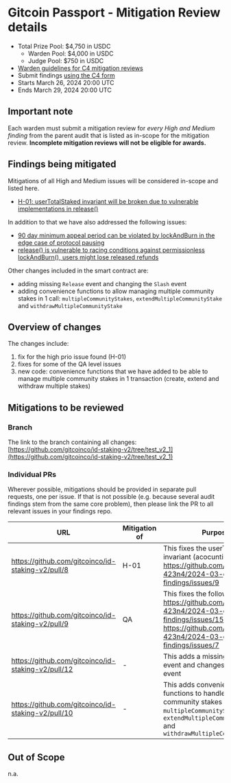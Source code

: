 # Gitcoin Passport - Mitigation Review details

- Total Prize Pool: $4,750 in USDC
  - Warden Pool: $4,000 in USDC
  - Judge Pool: $750 in USDC
- [Warden guidelines for C4 mitigation reviews](https://code4rena.notion.site/Guidelines-for-C4-mitigation-reviews-ed10fc5cfbf640bd8dcec66f38b343c4)
- Submit findings [using the C4 form](https://code4rena.com/contests/2024-03-identity-staking-invitational-mitigation-review/submit)
- Starts March 26, 2024 20:00 UTC
- Ends March 29, 2024 20:00 UTC

## Important note

Each warden must submit a mitigation review for _every High and Medium finding_ from the parent audit that is listed as in-scope for the mitigation review. **Incomplete mitigation reviews will not be eligible for awards.**

## Findings being mitigated

Mitigations of all High and Medium issues will be considered in-scope and listed here.

- [H-01: userTotalStaked invariant will be broken due to vulnerable implementations in release()](https://github.com/code-423n4/2024-03-gitcoin-findings/issues/9)

In addition to that we have also addressed the following issues:

- [90 day minimum appeal period can be violated by lockAndBurn in the edge case of protocol pausing](https://github.com/code-423n4/2024-03-gitcoin-findings/issues/15)
- [release() is vulnerable to racing conditions against permissionless lockAndBurn(), users might lose released refunds](https://github.com/code-423n4/2024-03-gitcoin-findings/issues/7)

Other changes included in the smart contract are:

- adding missing `Release` event and changing the `Slash` event
- adding convenience functions to allow managing multiple community stakes in 1 call: `multipleCommunityStakes`, `extendMultipleCommunityStake` and `withdrawMultipleCommunityStake`

## Overview of changes

The changes include:

1. fix for the high prio issue found (H-01)
2. fixes for some of the QA level issues
3. new code: convenience functions that we have added to be able to manage multiple community stakes in 1 transaction (create, extend and withdraw multiple stakes)

## Mitigations to be reviewed

### Branch

The link to the branch containing all changes: [https://github.com/gitcoinco/id-staking-v2/tree/test_v2_1](https://github.com/gitcoinco/id-staking-v2/tree/test_v2_1)

### Individual PRs

Wherever possible, mitigations should be provided in separate pull requests, one per issue. If that is not possible (e.g. because several audit findings stem from the same core problem), then please link the PR to all relevant issues in your findings repo.

| URL                                                | Mitigation of | Purpose                                                                                                                                                                       |
| -------------------------------------------------- | ------------- | ----------------------------------------------------------------------------------------------------------------------------------------------------------------------------- |
| https://github.com/gitcoinco/id-staking-v2/pull/8  | H-01          | This fixes the userTotalStaked invariant (acocunting error) https://github.com/code-423n4/2024-03-gitcoin-findings/issues/9                                                   |
| https://github.com/gitcoinco/id-staking-v2/pull/9  | QA            | This fixes the following: https://github.com/code-423n4/2024-03-gitcoin-findings/issues/15, https://github.com/code-423n4/2024-03-gitcoin-findings/issues/7                   |
| https://github.com/gitcoinco/id-staking-v2/pull/12 | -             | This adds a missing `Release` event and changes the `Slash` event                                                                                                             |
| https://github.com/gitcoinco/id-staking-v2/pull/10 | -             | This adds convenience functions to handle multiple community stakes in 1 call: `multipleCommunityStakes`, `extendMultipleCommunityStake` and `withdrawMultipleCommunityStake` |

## Out of Scope

n.a.
